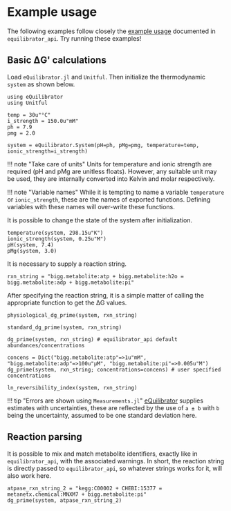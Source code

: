 # Example usage

The following examples follow closely the [example usage](https://equilibrator.readthedocs.io/en/latest/equilibrator_examples.html#Code-examples) 
documented in `equilibrator_api`. Try running these examples!

## Basic ΔG' calculations
Load `eQuilibrator.jl` and `Unitful`. Then initialize the thermodynamic `system` as shown below.
```
using eQuilibrator
using Unitful

temp = 30u"°C"
i_strength = 150.0u"mM"
ph = 7.9
pmg = 2.0

system = eQuilibrator.System(pH=ph, pMg=pmg, temperature=temp, ionic_strength=i_strength)
```
!!! note "Take care of units"
    Units for temperature and ionic strength are required (pH and pMg are
    unitless floats). However, any suitable unit may be used, they are internally
    converted into Kelvin and molar respectively.

!!! note "Variable names"
    While it is tempting to name a variable `temperature` or `ionic_strength`,
    these are the names of exported functions. Defining variables with these names 
    will over-write these functions.

It is possible to change the state of the system after initialization.
```
temperature(system, 298.15u"K")
ionic_strength(system, 0.25u"M")
pH(system, 7.4)
pMg(system, 3.0)
```

It is necessary to supply a reaction string.
```
rxn_string = "bigg.metabolite:atp + bigg.metabolite:h2o = bigg.metabolite:adp + bigg.metabolite:pi"
```

After specifying the reaction string, it is a simple matter of calling the appropriate function 
to get the ΔG values. 
```
physiological_dg_prime(system, rxn_string)

standard_dg_prime(system, rxn_string)

dg_prime(system, rxn_string) # equilibrator_api default abundances/concentrations

concens = Dict("bigg.metabolite:atp"=>1u"mM", "bigg.metabolite:adp"=>100u"μM", "bigg.metabolite:pi"=>0.005u"M")
dg_prime(system, rxn_string; concentrations=concens) # user specified concentrations

ln_reversibility_index(system, rxn_string)
```
!!! tip "Errors are shown using `Measurements.jl`"
    [eQuilibrator](https://equilibrator.weizmann.ac.il/static/classic_rxns/faq.html#how-do-you-calculate-the-uncertainty-for-each-estimation) 
    supplies estimates with uncertainties, these are reflected by the use of `a ± b` with `b` being the uncertainty, assumed to be
    one standard deviation here.

## Reaction parsing
It is possible to mix and match metabolite identifiers, exactly like in
`equilibrator_api`, with the associated warnings. In short, the reaction string
is directly passed to `equilibrator_api`, so whatever strings works for it, will
also work here.
```
atpase_rxn_string_2 = "kegg:C00002 + CHEBI:15377 = metanetx.chemical:MNXM7 + bigg.metabolite:pi"
dg_prime(system, atpase_rxn_string_2)
```
